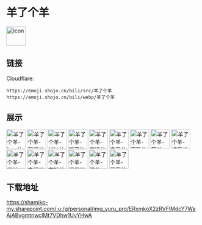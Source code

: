 # 羊了个羊
<img src="https://emoji.shojo.cn/bili/src/羊了个羊/icon.png" width="50" height="50" alt="icon">

## 链接
Cloudflare:
```
https://emoji.shojo.cn/bili/src/羊了个羊
https://emoji.shojo.cn/bili/webp/羊了个羊
```
## 展示
<img src="https://emoji.shojo.cn/bili/src/羊了个羊/羊了个羊-bug羊.png" width="50" height="50" alt="羊了个羊-bug羊">
<img src="https://emoji.shojo.cn/bili/src/羊了个羊/羊了个羊-哭哭羊.png" width="50" height="50" alt="羊了个羊-哭哭羊">
<img src="https://emoji.shojo.cn/bili/src/羊了个羊/羊了个羊-战神羊.png" width="50" height="50" alt="羊了个羊-战神羊">
<img src="https://emoji.shojo.cn/bili/src/羊了个羊/羊了个羊-斯巴达羊.png" width="50" height="50" alt="羊了个羊-斯巴达羊">
<img src="https://emoji.shojo.cn/bili/src/羊了个羊/羊了个羊-普通羊.png" width="50" height="50" alt="羊了个羊-普通羊">
<img src="https://emoji.shojo.cn/bili/src/羊了个羊/羊了个羊-电竞羊.png" width="50" height="50" alt="羊了个羊-电竞羊">
<img src="https://emoji.shojo.cn/bili/src/羊了个羊/羊了个羊-正确羊.png" width="50" height="50" alt="羊了个羊-正确羊">
<img src="https://emoji.shojo.cn/bili/src/羊了个羊/羊了个羊-笋羊.png" width="50" height="50" alt="羊了个羊-笋羊">
<img src="https://emoji.shojo.cn/bili/src/羊了个羊/羊了个羊-披着羊皮.png" width="50" height="50" alt="羊了个羊-披着羊皮">
<img src="https://emoji.shojo.cn/bili/src/羊了个羊/羊了个羊-鲨羊.png" width="50" height="50" alt="羊了个羊-鲨羊">
<img src="https://emoji.shojo.cn/bili/src/羊了个羊/羊了个羊-电视羊.png" width="50" height="50" alt="羊了个羊-电视羊">
<img src="https://emoji.shojo.cn/bili/src/羊了个羊/羊了个羊-存钱羊.png" width="50" height="50" alt="羊了个羊-存钱羊">
<img src="https://emoji.shojo.cn/bili/src/羊了个羊/羊了个羊-汉堡羊.png" width="50" height="50" alt="羊了个羊-汉堡羊">
<img src="https://emoji.shojo.cn/bili/src/羊了个羊/羊了个羊-赚他一个亿.png" width="50" height="50" alt="羊了个羊-赚他一个亿">
<img src="https://emoji.shojo.cn/bili/src/羊了个羊/羊了个羊-薯薯羊.png" width="50" height="50" alt="羊了个羊-薯薯羊">

## 下载地址

https://shamiko-my.sharepoint.com/:u:/g/personal/img_yuru_pro/ERxmkoX2zRVFlMdcY7WaAjABygmtnwclMt7VDhw1UvYHwA